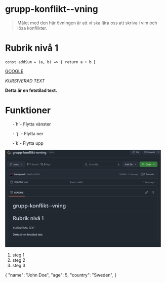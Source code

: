 # grupp-konflikt--vning
> Målet med den här övningen är att vi ska lära oss att skriva i vim och lösa konflikter.
# Rubrik nivå 1

``
const addSum = (a, b) => {
    return a + b
}
``

[GOOGLE](https://www.google.se/)

*KURSIVERAD TEXT*

**Detta är en fetstilad text.**
# Funktioner
<ul>-`h`- Flytta vänster</ul>
<ul>- `j` - Flytta ner</ul>
<ul>-`k`- Flytta upp</ul>

[^1]: Teknisk term



![Image of the project UI](./imageprojectui.png)

1. steg 1
2. steg 2
3. steg 3

{
    "name": "John Doe",
    "age": 5,
    "country": "Sweden",
}
